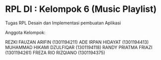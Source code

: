 # RPL DI : Kelompok 6 (Music Playlist)
 Tugas RPL Desain dan Implementasi pembuatan Aplikasi 

Anggota Kelompok:

REZKI FAUZAN ARIFIN (1301194211)
ADE IRPAN HIDAYAT  (1301194413)
MUHAMMAD HIKAMI DZULFIQAR  (1301194118)
RANDY PRIATMA FRIAZI  (1301194261)
FREZA RIO RIZQIANO (1301194375)

